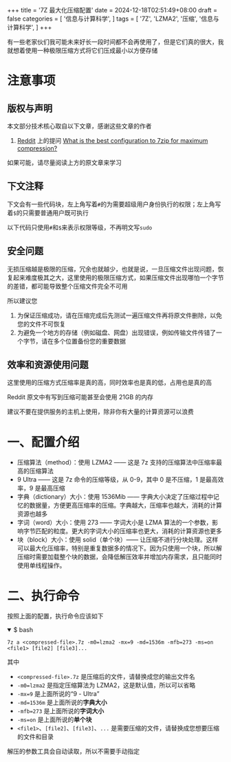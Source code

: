 +++
title = '7Z 最大化压缩配置'
date = 2024-12-18T02:51:49+08:00
draft = false
categories = [
    '信息与计算科学',
]
tags = [
    '7Z',
    'LZMA2',
    '压缩',
    '信息与计算科学',
]
+++

有一些老家伙们我可能未来好长一段时间都不会再使用了，但是它们真的很大，我就想着使用一种极限压缩方式将它们压成最小以方便存储

# 注意事项
## 版权与声明
本文部分技术核心取自以下文章，感谢这些文章的作者

1. [Reddit](https://www.flowerinsnow.cn/redirect?dest=https://www.reddit.com/) 上的提问 [What is the best configuration to 7zip for maximum compression?](https://www.flowerinsnow.cn/redirect?dest=https://www.reddit.com/r/compression/comments/13r5ulj/what_is_the_best_configuration_to_7zip_for/)

如果可能，请尽量阅读上方的原文章来学习

## 下文注释
下文会有一些代码块，左上角写着`#`的为需要超级用户身份执行的权限；左上角写着`$`的只需要普通用户既可执行

以下代码只使用`#`和`$`来表示权限等级，不再明文写`sudo`

## 安全问题
无损压缩越是极限的压缩，冗余也就越少，也就是说，一旦压缩文件出现问题，恢复起来难度极其之大，这里使用的极限压缩方式，如果压缩文件出现哪怕一个字节的差错，都可能导致整个压缩文件完全不可用

所以建议您

1. 为保证压缩成功，请在压缩完成后先测试一遍压缩文件再将原文件删除，以免您的文件不可恢复
2. 为避免一个地方的存储（例如磁盘、网盘）出现错误，例如传输文件传错了一个字节，请在多个位置备份您的重要数据

## 效率和资源使用问题
这里使用的压缩方式压缩率是真的高，同时效率也是真的低，占用也是真的高

Reddit 原文中有写到压缩可能甚至会使用 21GB 的内存

建议不要在提供服务的主机上使用，除非你有大量的计算资源可以浪费

# 一、配置介绍
- 压缩算法（method）：使用 LZMA2 —— 这是 7z 支持的压缩算法中压缩率最高的压缩算法
- 9 Ultra —— 这是 7z 命令的压缩等级，从 0-9，其中 0 是不压缩，1 是最高效率，9 是最高压缩
- 字典（dictionary）大小：使用 1536Mib —— 字典大小决定了压缩过程中记忆的数据量，方便更高压缩率的压缩。字典越大，压缩率也越大，消耗的计算资源也越多
- 字词（word）大小：使用 273 —— 字词大小是 LZMA 算法的一个参数，影响字节匹配的粒度。更大的字词大小的压缩率也更大，消耗的计算资源也更多
- 块（block）大小：使用 solid（单个块）—— 让压缩不进行分块处理。这样可以最大化压缩率，特别是重复数据多的情况下。因为只使用一个块，所以解压缩时需要加载整个块的数据，会降低解压效率并增加内存需求，且只能同时使用单线程操作。

# 二、执行命令
按照上面的配置，执行命令应该如下

<details open="open">

<summary>$ bash</summary>

```shell
7z a <compressed-file>.7z -m0=lzma2 -mx=9 -md=1536m -mfb=273 -ms=on <file1> [file2] [file3]...
```

其中

- `<compressed-file>.7z` 是压缩后的文件，请替换成您的输出文件名
- `-m0=lzma2` 是指定压缩算法为 LZMA2，这是默认值，所以可以省略
- `-mx=9` 是上面所说的“9 - Ultra”
- `-md=1536m` 是上面所说的**字典大小**
- `-mfb=273` 是上面所说的**字词大小**
- `-ms=on` 是上面所说的**单个块**
- `<file1>`、`[file2]`、`[file3]`、`...` 是需要压缩的文件，请替换成您想要压缩的文件和目录

解压的参数工具会自动读取，所以不需要手动指定

</details>